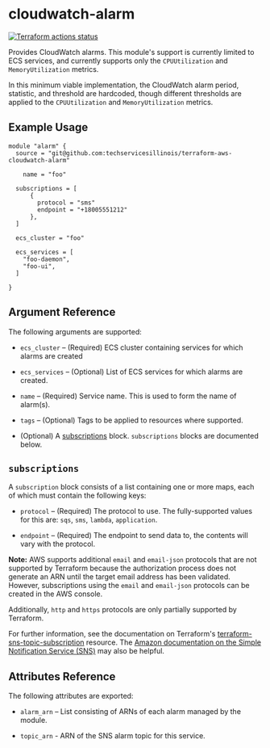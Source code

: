 # cloudwatch-alarm

[![Terraform actions status](https://github.com/techservicesillinois/terraform-aws-cloudwatch-alarm/workflows/terraform/badge.svg)](https://github.com/techservicesillinois/terraform-aws-cloudwatch-alarm/actions)

Provides CloudWatch alarms. This module's support is currently limited to ECS
services, and currently supports only the `CPUUtilization` and `MemoryUtilization`
metrics.

In this minimum viable implementation, the CloudWatch alarm period,
statistic, and threshold are hardcoded, though different thresholds are
applied to the `CPUUtilization` and `MemoryUtilization` metrics.

Example Usage
-----------------

```
module "alarm" {
  source = "git@github.com:techservicesillinois/terraform-aws-cloudwatch-alarm"

    name = "foo"

  subscriptions = [
      {
        protocol = "sms"
        endpoint = "+18005551212"
      },
  ]

  ecs_cluster = "foo"

  ecs_services = [
    "foo-daemon",
    "foo-ui",
  ]

}
```

Argument Reference
-----------------

The following arguments are supported:

* `ecs_cluster` – (Required) ECS cluster containing services for which alarms
are created

* `ecs_services` – (Optional) List of ECS services for which alarms are created.

* `name` – (Required) Service name. This is used to form the name of alarm(s).

* `tags` – (Optional) Tags to be applied to resources where supported.

* (Optional) A [subscriptions](#subscriptions) block. `subscriptions` blocks
are documented below.

`subscriptions`
------------------

A `subscription` block consists of a list containing one or more maps, each
of which must contain the following keys:

* `protocol` – (Required) The protocol to use. The fully-supported values
for this are: `sqs`, `sms`, `lambda`, `application`.

* `endpoint` – (Required) The endpoint to send data to, the contents will
vary with the protocol.

**Note:** AWS supports additional `email` and `email-json` protocols that are
not supported by Terraform because the authorization process does not generate
an ARN until the target email address has been validated.
However, subscriptions using the `email` and `email-json` protocols can be
created in the AWS console.

Additionally, `http` and `https` protocols are only partially supported by
Terraform.

For further information, see the documentation on Terraform's
[terraform-sns-topic-subscription](https://registry.terraform.io/providers/hashicorp/aws/latest/docs/resources/sns_topic_subscription) resource. The
[Amazon documentation on the Simple Notification Service (SNS)](https://docs.aws.amazon.com/sns/latest/dg/welcome.html) may also be helpful.

Attributes Reference
--------------------

The following attributes are exported:

* `alarm_arn` – List consisting of ARNs of each alarm managed by the module.

* `topic_arn` - ARN of the SNS alarm topic for this service.
